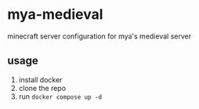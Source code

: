 # mya-medieval

minecraft server configuration for mya's medieval server

## usage

1. install docker
2. clone the repo
3. run `docker compose up -d`
